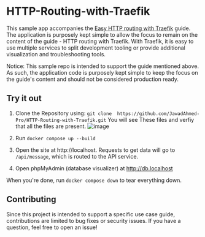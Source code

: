 # HTTP-Routing-with-Traefik


This sample app accompanies the [Easy HTTP routing with Traefik](#) guide. The application is purposely kept simple to allow the focus to remain on the content of the guide - HTTP routing with Traefik. With Traefik, it is easy to use multiple services to split development tooling or provide additional visualization and troubleshooting tools.

Notice: This sample repo is intended to support the guide mentioned above. As such, the application code is purposely kept simple to keep the focus on the guide's content and should not be considered production ready.
##



## Try it out

1. Clone the Repository using:   `git clone  https://github.com/JawadAhmed-Pro/HTTP-Routing-with-Traefik.git`
   You will see These files and verfiy that all the files are present.
![image](https://github.com/user-attachments/assets/1bfac9d8-6c0a-40a8-a75f-8ec2e79df513)

3. Run `docker compose up --build`
4. Open the site at http://localhost. Requests to get data will go to `/api/message`, which is routed to the API service.
5. Open phpMyAdmin (database visualizer) at http://db.localhost

When you're done, run `docker compose down` to tear everything down.

## Contributing

Since this project is intended to support a specific use case guide, contributions are limited to bug fixes or security issues. If you have a question, feel free to open an issue!
